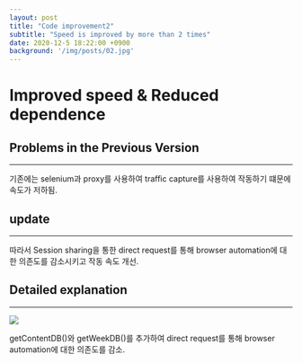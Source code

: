 ```yaml
---
layout: post
title: "Code improvement2"
subtitle: "Speed is improved by more than 2 times"
date: 2020-12-5 18:22:00 +0900
background: '/img/posts/02.jpg'
---
```


# Improved speed & Reduced dependence



## Problems in the Previous Version
---------------
기존에는 selenium과 proxy를 사용하여 traffic capture를 사용하여 작동하기 떄문에 속도가 저하됨.



## update
------------------------
따라서 Session sharing을 통한 direct request를 통해 browser automation에 대한 의존도를 감소시키고 작동 속도 개선.



## Detailed explanation
-------------------------
<img class="img-fluid" src="/2020-2-OSS-3/img/posts/code_img1.png"/>

getContentDB()와 getWeekDB()를 추가하여 direct request를 통해 browser automation에 대한 의존도를 감소.
